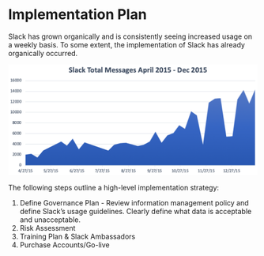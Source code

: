 # Implementation Plan

Slack has grown organically and is consistently seeing increased usage on a weekly basis. To some extent, the implementation of Slack has already organically occurred.

![Slack Usage Trend](/assets/slack-usage-trend.png)

The following steps outline a high-level implementation strategy:

1.	Define Governance Plan - Review information management policy and define Slack’s usage guidelines. Clearly define what data is acceptable and unacceptable.
2.	Risk Assessment
3.	Training Plan & Slack Ambassadors
4.	Purchase Accounts/Go-live
